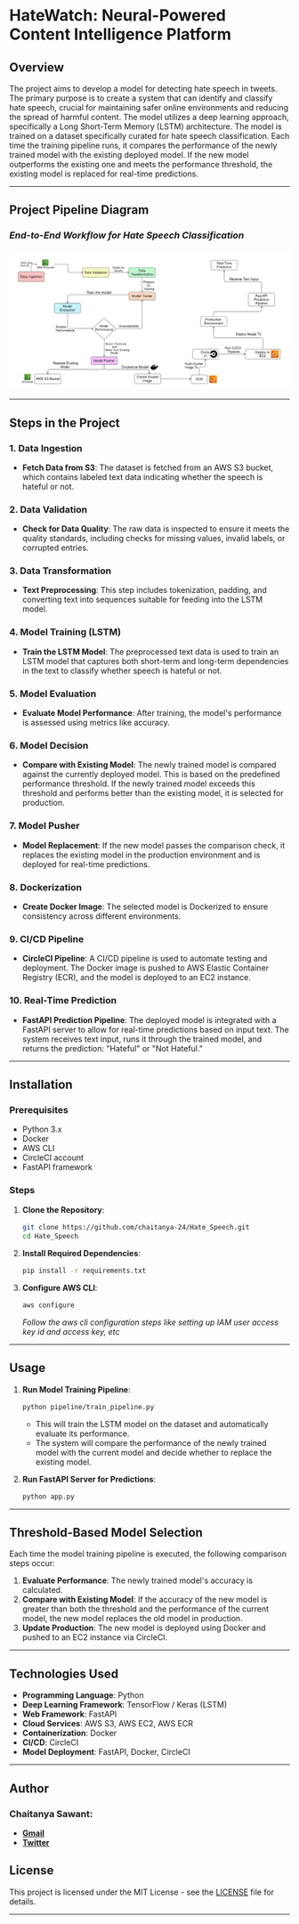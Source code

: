 # HateWatch: Neural-Powered Content Intelligence Platform

## Overview
The project aims to develop a model for detecting hate speech in tweets. The primary purpose is to create a system that can identify and classify hate speech, crucial for maintaining safer online environments and reducing the spread of harmful content. The model utilizes a deep learning approach, specifically a Long Short-Term Memory (LSTM) architecture. The model is trained on a dataset specifically curated for hate speech classification. Each time the training pipeline runs, it compares the performance of the newly trained model with the existing deployed model. If the new model outperforms the existing one and meets the performance threshold, the existing model is replaced for real-time predictions.

---

## Project Pipeline Diagram

### *End-to-End Workflow for Hate Speech Classification*
![alt text](<assets/Project Workflow.png>)


---

## Steps in the Project

### 1. Data Ingestion
- **Fetch Data from S3**: The dataset is fetched from an AWS S3 bucket, which contains labeled text data indicating whether the speech is hateful or not.

### 2. Data Validation
- **Check for Data Quality**: The raw data is inspected to ensure it meets the quality standards, including checks for missing values, invalid labels, or corrupted entries.

### 3. Data Transformation
- **Text Preprocessing**: This step includes tokenization, padding, and converting text into sequences suitable for feeding into the LSTM model.

### 4. Model Training (LSTM)
- **Train the LSTM Model**: The preprocessed text data is used to train an LSTM model that captures both short-term and long-term dependencies in the text to classify whether speech is hateful or not.
  
### 5. Model Evaluation
- **Evaluate Model Performance**: After training, the model's performance is assessed using metrics like accuracy.

### 6. Model Decision
- **Compare with Existing Model**: The newly trained model is compared against the currently deployed model. This is based on the predefined performance threshold. If the newly trained model exceeds this threshold and performs better than the existing model, it is selected for production.
  
### 7. Model Pusher
- **Model Replacement**: If the new model passes the comparison check, it replaces the existing model in the production environment and is deployed for real-time predictions.

### 8. Dockerization
- **Create Docker Image**: The selected model is Dockerized to ensure consistency across different environments.

### 9. CI/CD Pipeline
- **CircleCI Pipeline**: A CI/CD pipeline is used to automate testing and deployment. The Docker image is pushed to AWS Elastic Container Registry (ECR), and the model is deployed to an EC2 instance.

### 10. Real-Time Prediction
- **FastAPI Prediction Pipeline**: The deployed model is integrated with a FastAPI server to allow for real-time predictions based on input text. The system receives text input, runs it through the trained model, and returns the prediction: "Hateful" or "Not Hateful."

---

## Installation

### Prerequisites
- Python 3.x
- Docker
- AWS CLI
- CircleCI account
- FastAPI framework

### Steps

1. **Clone the Repository**:
    ```bash
    git clone https://github.com/chaitanya-24/Hate_Speech.git
    cd Hate_Speech
    ```

2. **Install Required Dependencies**:
    ```bash
    pip install -r requirements.txt
    ```

3. **Configure AWS CLI**:
    ```bash
    aws configure
    ```
    *Follow the aws cli configuration steps like setting up IAM user access key id and access key, etc*
---

## Usage

1. **Run Model Training Pipeline**:
    ```bash
    python pipeline/train_pipeline.py
    ```
    - This will train the LSTM model on the dataset and automatically evaluate its performance.
    - The system will compare the performance of the newly trained model with the current model and decide whether to replace the existing model.

2. **Run FastAPI Server for Predictions**:
    ```bash
    python app.py
    ```

---

## Threshold-Based Model Selection

Each time the model training pipeline is executed, the following comparison steps occur:
1. **Evaluate Performance**: The newly trained model's accuracy is calculated.
2. **Compare with Existing Model**: If the accuracy of the new model is greater than both the threshold and the performance of the current model, the new model replaces the old model in production.
3. **Update Production**: The new model is deployed using Docker and pushed to an EC2 instance via CircleCI.

---

## Technologies Used

- **Programming Language**: Python
- **Deep Learning Framework**: TensorFlow / Keras (LSTM)
- **Web Framework**: FastAPI
- **Cloud Services**: AWS S3, AWS EC2, AWS ECR
- **Containerization**: Docker
- **CI/CD**: CircleCI
- **Model Deployment**: FastAPI, Docker, CircleCI

---

## Author
### Chaitanya Sawant:
* **[Gmail](mailto:chaitanya.aiwork@gmail.com)**
* **[Twitter](https://twitter.com/chaitanya_42)**

## License

This project is licensed under the MIT License - see the [LICENSE](LICENSE) file for details.

---

